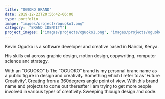 ```yaml
---
title: "OGUOKO BRAND"
date: 2019-12-23T20:56:42+06:00
type: portfolio
image: "images/projects/oguoko1.png"
category: ["BRAND IDENTITY"]
project_images: ["images/projects/oguoko1.png", "images/projects/oguoko2.png", "images/projects/oguoko3.png", "images/projects/oguoko4.png", "images/projects/oguoko5.png", "images/projects/oguoko6.png", "images/projects/oguoko7.png"]
---
```


Kevin Oguoko is a software developer and creative based in Nairobi, Kenya.

His skills cut across graphic design, motion design, copywriting, computer science and strategy.

With an "OGUOKO" b
The “OGUOKO" brand is my personal brand name as a public figure in design and creativity. Something which I refer to as 'Future Creativity'. Creating from a 360degrees angle point of view. With this brand name and projects to come out thereafter I am trying to get more people involved in various types of creativity. Sweeping through design and code.



